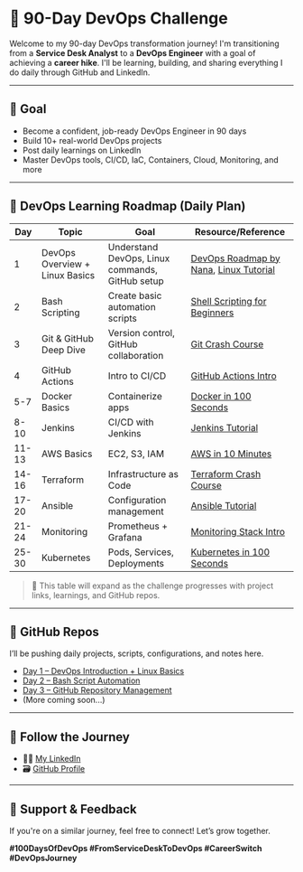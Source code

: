
# 🚀 90-Day DevOps Challenge

Welcome to my 90-day DevOps transformation journey! I'm transitioning from a **Service Desk Analyst** to a **DevOps Engineer** with a goal of achieving a **career hike**. I'll be learning, building, and sharing everything I do daily through GitHub and LinkedIn.

---

## 🎯 Goal

- Become a confident, job-ready DevOps Engineer in 90 days
- Build 10+ real-world DevOps projects
- Post daily learnings on LinkedIn
- Master DevOps tools, CI/CD, IaC, Containers, Cloud, Monitoring, and more

---

## 🧭 DevOps Learning Roadmap (Daily Plan)

| Day | Topic | Goal | Resource/Reference |
|-----|-------|------|--------------------|
| 1 | DevOps Overview + Linux Basics | Understand DevOps, Linux commands, GitHub setup | [DevOps Roadmap by Nana](https://www.youtube.com/watch?v=0yWAtQ6wYNM), [Linux Tutorial](https://www.youtube.com/watch?v=ZtqBQ68cfJc) |
| 2 | Bash Scripting | Create basic automation scripts | [Shell Scripting for Beginners](https://www.youtube.com/watch?v=oxuRxtrO2Ag) |
| 3 | Git & GitHub Deep Dive | Version control, GitHub collaboration | [Git Crash Course](https://www.youtube.com/watch?v=SWYqp7iY_Tc) |
| 4 | GitHub Actions | Intro to CI/CD | [GitHub Actions Intro](https://www.youtube.com/watch?v=mFFXuXjVgkU) |
| 5-7 | Docker Basics | Containerize apps | [Docker in 100 Seconds](https://www.youtube.com/watch?v=Gjnup-PuquQ) |
| 8-10 | Jenkins | CI/CD with Jenkins | [Jenkins Tutorial](https://www.youtube.com/watch?v=FX322RVNGj4) |
| 11-13 | AWS Basics | EC2, S3, IAM | [AWS in 10 Minutes](https://www.youtube.com/watch?v=ulprqHHWlng) |
| 14-16 | Terraform | Infrastructure as Code | [Terraform Crash Course](https://www.youtube.com/watch?v=7xngnjfIlK4) |
| 17-20 | Ansible | Configuration management | [Ansible Tutorial](https://www.youtube.com/watch?v=wgQ3rHVMZ_A) |
| 21-24 | Monitoring | Prometheus + Grafana | [Monitoring Stack Intro](https://www.youtube.com/watch?v=h4Sl21AKiDg) |
| 25-30 | Kubernetes | Pods, Services, Deployments | [Kubernetes in 100 Seconds](https://www.youtube.com/watch?v=BN6tzuFEz40) |

> 📌 This table will expand as the challenge progresses with project links, learnings, and GitHub repos.

---

## 📁 GitHub Repos

I’ll be pushing daily projects, scripts, configurations, and notes here.

- [Day 1 – DevOps Introduction + Linux Basics](./Day1)
- [Day 2 – Bash Script Automation](./Day2)
- [Day 3 – GitHub Repository Management](#)
- (More coming soon...)

---

## 🔗 Follow the Journey

- 🧑‍💻 [My LinkedIn](https://www.linkedin.com/in/iamdommathamari)
- 🗃️ [GitHub Profile](https://github.com/iamdommathamari)

---

## 🙌 Support & Feedback

If you're on a similar journey, feel free to connect! Let’s grow together.

**#100DaysOfDevOps #FromServiceDeskToDevOps #CareerSwitch #DevOpsJourney**
